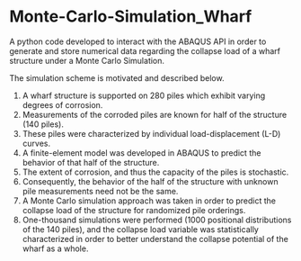 # Monte-Carlo-Simulation_Wharf
A python code developed to interact with the ABAQUS API in order to generate and store numerical data regarding the collapse load of a wharf structure under a Monte Carlo Simulation.

The simulation scheme is motivated and described below.

1. A wharf structure is supported on 280 piles which exhibit varying degrees of corrosion.
2. Measurements of the corroded piles are known for half of the structure (140 piles).
3. These piles were characterized by individual load-displacement (L-D) curves.
3. A finite-element model was developed in ABAQUS to predict the behavior of that half of the structure.
4. The extent of corrosion, and thus the capacity of the piles is stochastic.
5. Consequently, the behavior of the half of the structure with unknown pile measurements need not be the same.
6. A Monte Carlo simulation approach was taken in order to predict the collapse load of the structure for randomized pile orderings.
7. One-thousand simulations were performed (1000 positional distributions of the 140 piles), and the collapse load variable was statistically characterized in order to better understand the collapse potential of the wharf as a whole.
